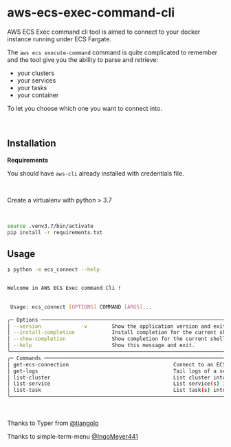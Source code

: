 # aws-ecs-exec-command-cli

AWS ECS Exec command cli tool is aimed to connect to your docker instance running under ECS Fargate.

The `aws ecs execute-command` command is quite complicated to remember and the tool give you the ability to parse and retrieve:

- your clusters
- your services
- your tasks
- your container

To let you choose which one you want to connect into.

&nbsp;

## Installation

**Requirements**

You should have `aws-cli` already installed with credentials file.

&nbsp;

Create a virtualenv with python > 3.7

&nbsp;

```bash
source .venv3.7/bin/activate
pip install -r requirements.txt
```

## Usage

```bash
❯ python -m ecs_connect --help            


Welcome in AWS ECS Exec command Cli !

                                                                                                                                                                          
 Usage: ecs_connect [OPTIONS] COMMAND [ARGS]...                                                                                                                           
                                                                                                                                                                          
╭─ Options ──────────────────────────────────────────────────────────────────────────────────────────────────────────────────────────────────────────────────────────────╮
│ --version             -v        Show the application version and exit.                                                                                               │
│ --install-completion            Install completion for the current shell.                                                                                              │
│ --show-completion               Show completion for the current shell, to copy it or customize the installation.                                                       │
│ --help                          Show this message and exit.                                                                                                            │
╰────────────────────────────────────────────────────────────────────────────────────────────────────────────────────────────────────────────────────────────────────────╯
╭─ Commands ─────────────────────────────────────────────────────────────────────────────────────────────────────────────────────────────────────────────────────────────╮
│ get-ecs-connection                                  Connect to an ECS Fargate container                                                                                │
│ get-logs                                            Tail logs of a selected  ECS container                                                                             │
│ list-cluster                                        List cluster into an AWS account                                                                                   │
│ list-service                                        List service(s) into a cluster                                                                                     │
│ list-task                                           List task(s) into a service into a cluster                                                                         │
╰────────────────────────────────────────────────────────────────────────────────────────────────────────────────────────────────────────────────────────────────────────╯


```

&nbsp;

Thanks to Typer from [@tiangolo](https://typer.tiangolo.com/)

Thanks to simple-term-menu [@IngoMeyer441](https://github.com/IngoMeyer441/simple-term-menu)